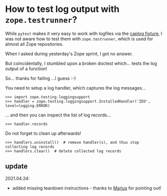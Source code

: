 # How to test log output with `zope.testrunner`?

While `pytest` makes it very easy to work with logfiles via the [caplog fixture](https://docs.pytest.org/en/latest/how-to/logging.html#caplog-fixture),
I was not aware how to test them with `zope.testrunner`, which is used for almost all Zope repositories.

When I asked during yesterday's Zope sprint, I got no answer.

But coincidentally, I stumbled upon a broken doctest which... tests the log output of a function!

So... thanks for failing ...I guess :-)

You need to setup a log handler, which captures the log messages...
```
>>> import zope.testing.loggingsupport
>>> handler = zope.testing.loggingsupport.InstalledHandler('ZEO', level=logging.ERROR)
```

... and then you can inspect the list of log records...
```
>>> handler.records
```

Do not forget to clean up afterwards!

```
>>> handlers.uninstall()  # remove handler(s), and thus stop collecting log records
>>> handlers.clear()  # delete collected log records
```

## update

2021.04.24:
- added missing teardown instructions - thanks to [Marius](https://twitter.com/mgedmin/status/1385969813449756672) for pointing out!
